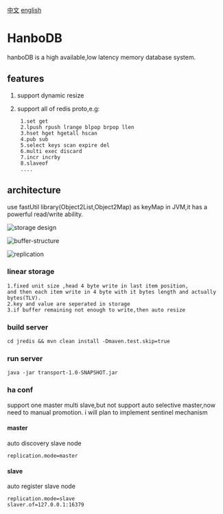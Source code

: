 []()[中文](https://github.com/3kuai/jredis/edit/master/README-cn.md)
[]()[english](https://github.com/3kuai/jredis/edit/master/README.md)
# HanboDB
hanboDB is a high available,low latency memory database system.

## features
1. support dynamic resize 
2. support all of redis proto,e.g:

        1.set get
        2.lpush rpush lrange blpop brpop llen
        3.hset hget hgetall hscan
        4.pub sub
        5.select keys scan expire del
        6.multi exec discard
        7.incr incrby
        8.slaveof
        ....  
    
## architecture
use fastUtil library(Object2List,Object2Map) as keyMap in JVM,it has a powerful read/write ability.

![storage design](https://github.com/lmx1989219/jredis/blob/master/storage-design.png)

![buffer-structure](https://github.com/lmx1989219/jredis/blob/master/buffer-structure.png)

![replication](https://github.com/lmx1989219/jredis/blob/master/replication.png)

### linear storage
    1.fixed unit size ,head 4 byte write in last item position,
    and then each item write in 4 byte with it bytes length and actually bytes(TLV).
    2.key and value are seperated in storage
    3.if buffer remaining not enough to write,then auto resize
### build server
    cd jredis && mvn clean install -Dmaven.test.skip=true
### run server
    java -jar transport-1.0-SNAPSHOT.jar
    
### ha conf 
support one master multi slave,but not support auto selective master,now need to manual promotion.
i will plan to implement sentinel mechanism 
#### master
auto discovery slave node

    replication.mode=master
    
#### slave
auto register slave node

    replication.mode=slave
    slaver.of=127.0.0.1:16379
